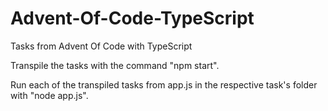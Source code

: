 # Advent-Of-Code-TypeScript
 Tasks from Advent Of Code with TypeScript

Transpile the tasks with the command "npm start". 

Run each of the transpiled tasks from app.js in the respective task's folder with "node app.js".